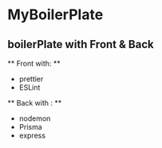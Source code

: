 # MyBoilerPlate

## boilerPlate with Front & Back

** Front with: **

- prettier
- ESLint

** Back with : **

- nodemon
- Prisma
- express
